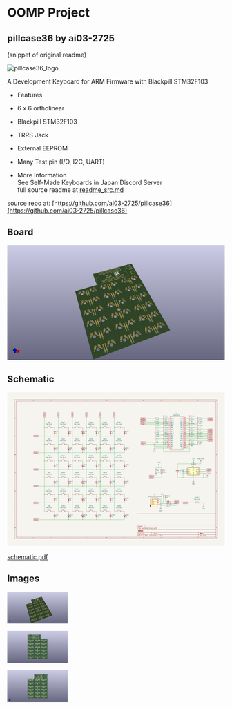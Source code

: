 # OOMP Project  
## pillcase36  by ai03-2725  
  
(snippet of original readme)  
  
![pillcase36_logo](https://i.imgur.com/oqMpWmP.png)  
  
A Development Keyboard for ARM Firmware with Blackpill STM32F103  
  
- Features  
 - 6 x 6 ortholinear  
 - Blackpill STM32F103  
 - TRRS Jack  
 - External EEPROM  
 - Many Test pin (I/O, I2C, UART)  
  
- More Information  
See Self-Made Keyboards in Japan Discord Server  
  full source readme at [readme_src.md](readme_src.md)  
  
source repo at: [https://github.com/ai03-2725/pillcase36](https://github.com/ai03-2725/pillcase36)  
## Board  
  
[![working_3d.png](working_3d_600.png)](working_3d.png)  
## Schematic  
  
[![working_schematic.png](working_schematic_600.png)](working_schematic.png)  
  
[schematic pdf](working_schematic.pdf)  
## Images  
  
[![working_3d.png](working_3d_140.png)](working_3d.png)  
  
[![working_3d_back.png](working_3d_back_140.png)](working_3d_back.png)  
  
[![working_3d_front.png](working_3d_front_140.png)](working_3d_front.png)  
